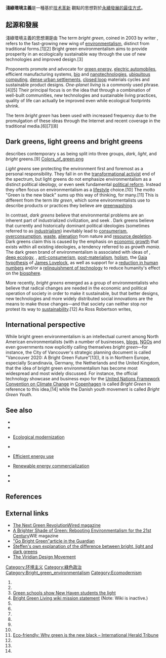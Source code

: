**淺綠環境主義**是一種基於[技术革新](../Page/技术革新.md "wikilink") 觀點的思想對於[永續發展的最佳方式](../Page/可持续发展.md "wikilink")。

## 起源和發展

淺綠環境主義的思想潮是由 The term *bright green*, coined in 2003 by writer , refers to the fast-growing new wing of [environmentalism](../Page/环境保护主义.md "wikilink"), distinct from traditional forms.\[1\]\[2\] Bright green environmentalism aims to provide prosperity in an ecologically sustainable way through the use of new technologies and improved design.\[3\]

Proponents promote and advocate for [green energy](../Page/可持續能源.md "wikilink"), [electric automobiles](../Page/电动车.md "wikilink"), efficient manufacturing systems, [bio](../Page/生物技术.md "wikilink") and [nanotechnologies](../Page/纳米技术.md "wikilink"), [ubiquitous computing](../Page/普适计算.md "wikilink"), [dense urban settlements](../Page/新都市主義.md "wikilink"), [closed loop](../Page/循環經濟.md "wikilink") materials cycles and sustainable product designs. *One-planet living* is a commonly used phrase.\[4\]\[5\] Their principal focus is on the idea that through a combination of well-built communities, new technologies and sustainable living practices, quality of life can actually be improved even while ecological footprints shrink.

The term *bright green* has been used with increased frequency due to the promulgation of these ideas through the Internet and recent coverage in the traditional media.\[6\]\[7\]\[8\]

## Dark greens, light greens and bright greens

describes contemporary s as being split into three groups, *dark*, *light*, and *bright* greens.\[9\] [Colors_of_green.png](https://zh.wikipedia.org/wiki/File:Colors_of_green.png "fig:Colors_of_green.png")

*Light greens* see protecting the environment first and foremost as a personal responsibility. They fall in on the [transformational activist](https://zh.wikipedia.org/wiki/行动主义 "wikilink") end of the spectrum, but light greens do not emphasize environmentalism as a distinct political ideology, or even seek fundamental [political reform](../Page/改良主义.md "wikilink"). Instead they often focus on environmentalism as a [lifestyle](https://zh.wikipedia.org/wiki/生活型態 "wikilink") choice.\[10\] The motto "Green is the new black" sums up this way of thinking, for many.\[11\] This is different from the term *lite green*, which some environmentalists use to describe products or practices they believe are [greenwashing](https://zh.wikipedia.org/wiki/漂綠 "wikilink").

In contrast, *dark greens* believe that environmental problems are an inherent part of industrialized civilization, and seek . Dark greens believe that currently and historically dominant political ideologies (sometimes referred to as [industrialism](../Page/第一次工业革命.md "wikilink")) inevitably lead to [consumerism](../Page/消費主義.md "wikilink"), [overconsumption](https://zh.wikipedia.org/wiki/過度消耗 "wikilink"), [waste](../Page/垃圾.md "wikilink"), [alienation](https://zh.wikipedia.org/wiki/社會異化 "wikilink") from nature and [resource depletion](../Page/资源枯竭.md "wikilink"). Dark greens claim this is caused by the emphasis on [economic growth](../Page/经济增长.md "wikilink") that exists within all existing ideologies, a tendency referred to as *growth mania*. The dark green brand of environmentalism is associated with ideas of , [deep ecology](../Page/深層生態學.md "wikilink"), , [anti-consumerism](../Page/反消費主義.md "wikilink"), [post-materialism](../Page/後物質主義.md "wikilink"), [holism](../Page/整全觀.md "wikilink"), the [Gaia hypothesis](../Page/蓋亞假說.md "wikilink") of [James Lovelock](../Page/詹姆斯·洛夫洛克.md "wikilink"), as well as support for a [reduction in human numbers](../Page/人口控制.md "wikilink") and/or a [relinquishment of technology](https://zh.wikipedia.org/wiki/無政府原始主義 "wikilink") to reduce humanity's effect on the [biosphere](../Page/生物圈.md "wikilink").

More recently, *bright greens* emerged as a group of environmentalists who believe that radical changes are needed in the economic and political operation of society in order to make it sustainable, but that better designs, new technologies and more widely distributed social innovations are the means to make those changes—and that society can neither stop nor protest its way to [sustainability](../Page/可持續性.md "wikilink").\[12\] As Ross Robertson writes,

## International perspective

While bright green environmentalism is an intellectual current among North American environmentalists (with a number of businesses, [blogs](../Page/網誌.md "wikilink"), [NGOs](../Page/非政府组织.md "wikilink") and even governments now explicitly calling themselves *bright green*—for instance, the City of Vancouver's strategic planning document is called "Vancouver 2020: A Bright Green Future"\[13\]), it is in Northern Europe, especially Scandinavia, Germany, the Netherlands and the United Kingdom, that the idea of bright green environmentalism has become most widespread and most widely discussed. For instance, the official technology showcase and business expo for the [United Nations Framework Convention on Climate Change](../Page/联合国气候变化框架公约.md "wikilink") in [Copenhagen](https://zh.wikipedia.org/wiki/哥本哈根 "wikilink") is called *Bright Green* in reference to this idea,\[14\] while the Danish youth  movement is called *Bright Green Youth*.

## See also

  -
  -
  - [Ecological modernization](../Page/生態現代化.md "wikilink")

  -
  - [Efficient energy use](../Page/能源效率.md "wikilink")

  - [Renewable energy commercialization](https://zh.wikipedia.org/wiki/可再生能源商业化 "wikilink")

  -
  -
## References

## External links

  - [The Next Green Revolution](https://www.wired.com/wired/archive/14.05/green.html)[Wired magazine](../Page/连线.md "wikilink")
  - [A Brighter Shade of Green: Rebooting Environmentalism for the 21st Century](http://www.wie.org/j38/bright-green.asp?page=1)WIE magazine
  - ["Go Bright Green"article in the Guardian](http://books.guardian.co.uk/review/story/0,,2035002,00.html)
  - [Steffen's own explanation of the difference between bright, light and dark greens](https://web.archive.org/web/20160112194947/http://www.worldchanging.com/archives/009499.html)
  - [The Viridian Design Movement](http://www.viridiandesign.org)

[Category:环境主义](https://zh.wikipedia.org/wiki/Category:环境主义 "wikilink") [Category:綠色政治](https://zh.wikipedia.org/wiki/Category:綠色政治 "wikilink") [Category:Bright_green_environmentalism](https://zh.wikipedia.org/wiki/Category:Bright_green_environmentalism "wikilink") [Category:Ecomodernism](https://zh.wikipedia.org/wiki/Category:Ecomodernism "wikilink")

1.
2.
3.  [Green schools show New Haven students the light](http://www.yaleherald.com/article.php?Article=4834)
4.  [Bright Green Living wiki mission statement](http://www.socialtext.net/brightgreen/index.cgi?mission_statement) (Note: Wiki is inactive.)
5.
6.
7.
8.
9.
10.
11. [Eco-friendly: Why green is the new black – International Herald Tribune](http://www.iht.com/articles/2006/04/17/style/feco.php)
12.
13.
14.